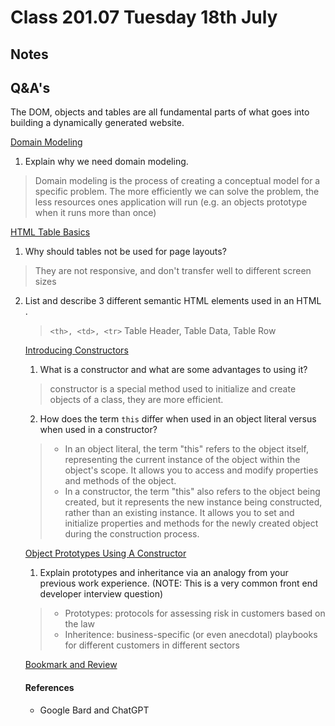 # Class 201.07 Tuesday 18th July

## Notes


## 

## Q&A's

The DOM, objects and tables are all fundamental parts of what goes into building a dynamically generated website.

[Domain Modeling](https://github.com/codefellows/domain_modeling#domain-modeling)
1. Explain why we need domain modeling.
> Domain modeling is the process of creating a conceptual model for a specific problem. The more efficiently we can solve the problem, the less resources ones application will run (e.g. an objects prototype when it runs more than once)

[HTML Table Basics](https://developer.mozilla.org/en-US/docs/Learn/HTML/Tables/Basics)
1. Why should tables not be used for page layouts?
> They are not responsive, and don't transfer well to different screen sizes
2. List and describe 3 different semantic HTML elements used in an HTML <table>.
> `<th>, <td>, <tr>` Table Header, Table Data, Table Row


[Introducing Constructors](https://developer.mozilla.org/en-US/docs/Learn/JavaScript/Objects/Basics#introducing_constructors)
1. What is a constructor and what are some advantages to using it?
> constructor is a special method used to initialize and create objects of a class, they are more efficient.
2. How does the term `this` differ when used in an object literal versus when used in a constructor?
> - In an object literal, the term "this" refers to the object itself, representing the current instance of the object within the object's scope. It allows you to access and modify properties and methods of the object.
> - In a constructor, the term "this" also refers to the object being created, but it represents the new instance being constructed, rather than an existing instance. It allows you to set and initialize properties and methods for the newly created object during the construction process.



[Object Prototypes Using A Constructor](https://ui.dev/beginners-guide-to-javascript-prototype)
1. Explain prototypes and inheritance via an analogy from your previous work experience. (NOTE: This is a very common front end developer interview question)
> - Prototypes: protocols for assessing risk in customers based on the law
> - Inheritence: business-specific (or even anecdotal) playbooks for different customers in different sectors


[Bookmark and Review](https://developer.mozilla.org/en-US/docs/Learn/HTML/Tables/Advanced)


#### References 
- Google Bard and ChatGPT



